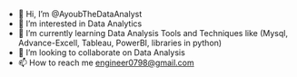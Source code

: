 - 👋 Hi, I’m @AyoubTheDataAnalyst
- 👀 I’m interested in Data Analytics
- 🌱 I’m currently learning Data Analysis Tools and Techniques like (Mysql, Advance-Excell, Tableau, PowerBI, libraries in python)
- 💞️ I’m looking to collaborate on Data Analysis 
- 📫 How to reach me engineer0798@gmail.com

<!---
engineer0798/engineer0798 is a ✨ special ✨ repository because its `README.md` (this file) appears on your GitHub profile.
You can click the Preview link to take a look at your changes.
--->
